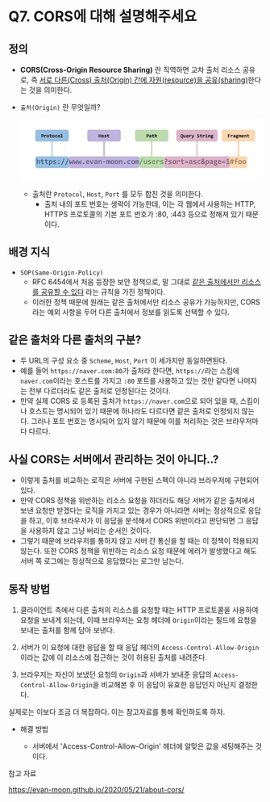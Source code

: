 # Q7. CORS에 대해 설명해주세요

## 정의

- **CORS(Cross-Origin Resource Sharing)** 란 직역하면 교차 출처 리소스 공유로, 즉 <u>서로 다른(Cross) 출처(Origin) 간에 자원(resource)을 공유(sharing)</u>한다는 것을 의미한다.

- `출처(Origin)` 란 무엇일까?

  ![image-20230311162552462](assets/image-20230311162552462-1679212704242-1.png)

  - 출처란 `Protocol`, `Host`, `Port` 를 모두 합친 것을 의미한다.
    - 출처 내의 포트 번호는 생략이 가능한데, 이는 각 웹에서 사용하는 HTTP, HTTPS 프로토콜의 기본 포트 번호가 :80, :443 등으로 정해져 있기 때문이다.



## 배경 지식

- `SOP(Same-Origin-Policy)`
  - RFC 6454에서 처음 등장한 보안 정책으로, 말 그대로 <u>같은 출처에서만 리소스를 공유할 수 있다</u> 라는 규칙을 가진 정책이다.
  - 이러한 정책 때문에 원래는 같은 출처에서만 리소스 공유가 가능하지만, CORS라는 예외 사항을 두어 다른 출처에서 정보를 읽도록 선택할 수 있다.



## 같은 출처와 다른 출처의 구분?

- 두 URL의 구성 요소 중 `Scheme`, `Host`, `Port` 이 세가지만 동일하면된다.
- 예를 들어 `https://naver.com:80`가 출처라 한다면, `https://`라는 스킴에 `naver.com`이라는 호스트를 가지고 `:80` 포트를 사용하고 있는 것만 같다면 나머지는 전부 다르더라도 같은 출처로 인정된다는 것이다.
- 만약 실제 CORS 로 등록된 출처가 `https://naver.com`으로 되어 있을 때, 스킴이나 호스트는 명시되어 있기 때문에 하나라도 다르다면 같은 출처로 인정되지 않는다. 그러나 포트 번호는 명시되어 있지 않기 때문에 이를 처리하는 것은 브라우저마다 다르다.



## 사실 CORS는 서버에서 관리하는 것이 아니다..?

- 이렇게 출처를 비교하는 로직은 서버에 구현된 스펙이 아니라 브라우저에 구현되어 있다. 
- 만약 CORS 정책을 위반하는 리소스 요청을 하더라도 해당 서버가 같은 출처에서 보낸 요청만 받겠다는 로직을 가지고 있는 경우가 아니라면 서버는 정상적으로 응답을 하고, 이후 브라우저가 이 응답을 분석해서 CORS 위반이라고 판단되면 그 응답을 사용하지 않고 그냥 버리는 순서인 것이다.
- 그렇기 때문에 브라우저를 통하지 않고 서버 간 통신을 할 때는 이 정책이 적용되지 않는다. 또한 CORS 정책을 위반하는 리소스 요청 때문에 에러가 발생했다고 해도 서버 쪽 로그에는 정상적으로 응답했다는 로그만 남는다.



## 동작 방법

1. 클라이언트 측에서 다른 출처의 리소스를 요청할 때는 HTTP 프로토콜을 사용하여 요청을 보내게 되는데, 이때 브라우저는 요청 헤더에 `Origin`이라는 필드에 요청을 보내는 출처를 함께 담아 보낸다.

2. 서버가 이 요청에 대한 응답을 할 때 응답 헤더의 `Access-Control-Allow-Origin`이라는 값에 이 리소스에 접근하는 것이 허용된 출처를 내려준다.

3. 브라우저는 자신이 보냈던 요청의 `Origin`과 서버가 보내준 응답의 `Access-Control-Allow-Origin`을 비교해본 후 이 응답이 유효한 응답인지 아닌지 결정한다.

실제로는 이보다 조금 더 복잡하다. 이는 참고자료를 통해 확인하도록 하자.

- 해결 방법

  - 서버에서 'Access-Control-Allow-Origin'  헤더에 알맞은 값을 세팅해주는 것이다.

참고 자료

https://evan-moon.github.io/2020/05/21/about-cors/

